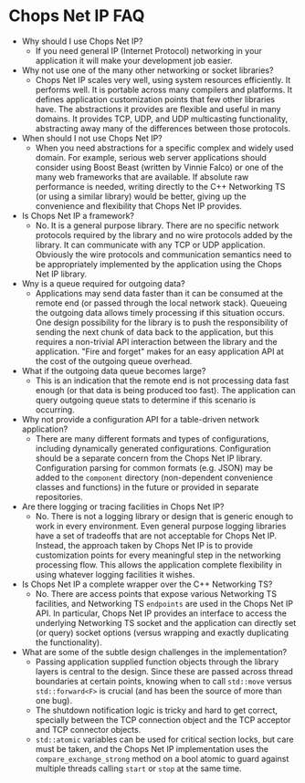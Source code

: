 # Chops Net IP FAQ

- Why should I use Chops Net IP?
  - If you need general IP (Internet Protocol) networking in your application it will make your development job easier.
- Why not use one of the many other networking or socket libraries?
  - Chops Net IP scales very well, using system resources efficiently. It performs well. It is portable across many compilers and platforms. It defines application customization points that few other libraries have. The abstractions it provides are flexible and useful in many domains. It provides TCP, UDP, and UDP multicasting functionality, abstracting away many of the differences between those protocols.
- When should I not use Chops Net IP?
  - When you need abstractions for a specific complex and widely used domain. For example, serious web server applications should consider using Boost Beast (written by Vinnie Falco) or one of the many web frameworks that are available. If absolute raw performance is needed, writing directly to the C++ Networking TS (or using a similar library) would be better, giving up the convenience and flexibility that Chops Net IP provides.
- Is Chops Net IP a framework?
  - No. It is a general purpose library. There are no specific network protocols required by the library and no wire protocols added by the library. It can communicate with any TCP or UDP application. Obviously the wire protocols and communication semantics need to be appropriately implemented by the application using the Chops Net IP library.
- Wny is a queue required for outgoing data?
  - Applications may send data faster than it can be consumed at the remote end (or passed through the local network stack). Queueing the outgoing data allows timely processing if this situation occurs. One design possibility for the library is to push the responsibility of sending the next chunk of data back to the application, but this requires a non-trivial API interaction between the library and the application. "Fire and forget" makes for an easy application API at the cost of the outgoing queue overhead.
- What if the outgoing data queue becomes large?
  - This is an indication that the remote end is not processing data fast enough (or that data is being produced too fast). The application can query outgoing queue stats to determine if this scenario is occurring.
- Why not provide a configuration API for a table-driven network application?
  - There are many different formats and types of configurations, including dynamically generated configurations. Configuration should be a separate concern from the Chops Net IP library. Configuration parsing for common formats (e.g. JSON) may be added to the `component` directory (non-dependent convenience classes and functions) in the future or provided in separate repositories.
- Are there logging or tracing facilities in Chops Net IP?
  - No. There is not a logging library or design that is generic enough to work in every environment. Even general purpose logging libraries have a set of tradeoffs that are not acceptable for Chops Net IP. Instead, the approach taken by Chops Net IP is to provide customization points for every meaningful step in the networking processing flow. This allows the application complete flexibility in using whatever logging facilities it wishes.
- Is Chops Net IP a complete wrapper over the C++ Networking TS?
  - No. There are access points that expose various Networking TS facilities, and Networking TS `endpoints` are used in the Chops Net IP API. In particular, Chops Net IP provides an interface to access the underlying Networking TS socket and the application can directly set (or query) socket options (versus wrapping and exactly duplicating the functionality).
- What are some of the subtle design challenges in the implementation?
  - Passing application supplied function objects through the library layers is central to the design. Since these are passed across thread boundaries at certain points, knowing when to call `std::move` versus `std::forward<F>` is crucial (and has been the source of more than one bug).
  - The shutdown notification logic is tricky and hard to get correct, specially between the TCP connection object and the TCP acceptor and TCP connector objects.
  - `std::atomic` variables can be used for critical section locks, but care must be taken, and the Chops Net IP implementation uses the `compare_exchange_strong` method on a bool atomic to guard against multiple threads calling `start` or `stop` at the same time.


